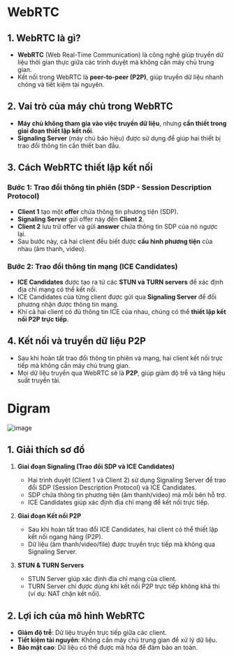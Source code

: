 # WebRTC
## **1. WebRTC là gì?**  
- **WebRTC** (Web Real-Time Communication) là công nghệ giúp truyền dữ liệu thời gian thực giữa các trình duyệt mà không cần máy chủ trung gian.  
- Kết nối trong WebRTC là **peer-to-peer (P2P)**, giúp truyền dữ liệu nhanh chóng và tiết kiệm tài nguyên.  

## **2. Vai trò của máy chủ trong WebRTC**  
- **Máy chủ không tham gia vào việc truyền dữ liệu**, nhưng **cần thiết trong giai đoạn thiết lập kết nối**.  
- **Signaling Server** (máy chủ báo hiệu) được sử dụng để giúp hai thiết bị trao đổi thông tin cần thiết ban đầu.  

## **3. Cách WebRTC thiết lập kết nối**  

### **Bước 1: Trao đổi thông tin phiên (SDP - Session Description Protocol)**  
- **Client 1** tạo một **offer** chứa thông tin phương tiện (SDP).  
- **Signaling Server** gửi offer này đến **Client 2**.  
- **Client 2** lưu trữ offer và gửi **answer** chứa thông tin SDP của nó ngược lại.  
- Sau bước này, cả hai client đều biết được **cấu hình phương tiện** của nhau (âm thanh, video).  

### **Bước 2: Trao đổi thông tin mạng (ICE Candidates)**  
- **ICE Candidates** được tạo ra từ các **STUN và TURN servers** để xác định địa chỉ mạng có thể kết nối.  
- ICE Candidates của từng client được gửi qua **Signaling Server** để đối phương nhận được thông tin mạng.  
- Khi cả hai client có đủ thông tin ICE của nhau, chúng có thể **thiết lập kết nối P2P trực tiếp**.  

## **4. Kết nối và truyền dữ liệu P2P**  
- Sau khi hoàn tất trao đổi thông tin phiên và mạng, hai client kết nối trực tiếp mà không cần máy chủ trung gian.  
- Mọi dữ liệu truyền qua WebRTC sẽ là **P2P**, giúp giảm độ trễ và tăng hiệu suất truyền tải.  

# Digram 

![image](https://github.com/user-attachments/assets/e61c0593-e7af-4f1c-b9ab-8ebd40873a7d)


## **1. Giải thích sơ đồ**
1. **Giai đoạn Signaling (Trao đổi SDP và ICE Candidates)**
   - Hai trình duyệt (Client 1 và Client 2) sử dụng Signaling Server để trao đổi SDP (Session Description Protocol) và ICE Candidates.
   - SDP chứa thông tin phương tiện (âm thanh/video) mà mỗi bên hỗ trợ.
   - ICE Candidates giúp xác định địa chỉ mạng để kết nối trực tiếp.

2. **Giai đoạn Kết nối P2P**
   - Sau khi hoàn tất trao đổi ICE Candidates, hai client có thể thiết lập kết nối ngang hàng (P2P).
   - Dữ liệu (âm thanh/video/file) được truyền trực tiếp mà không qua Signaling Server.

3. **STUN & TURN Servers**
   - STUN Server giúp xác định địa chỉ mạng của client.
   - TURN Server chỉ được dùng khi kết nối P2P trực tiếp không khả thi (ví dụ: NAT chặn kết nối).  


## **2. Lợi ích của mô hình WebRTC**
- **Giảm độ trễ**: Dữ liệu truyền trực tiếp giữa các client.  
- **Tiết kiệm tài nguyên**: Không cần máy chủ trung gian để xử lý dữ liệu.  
- **Bảo mật cao**: Dữ liệu có thể được mã hóa để đảm bảo an toàn.  






